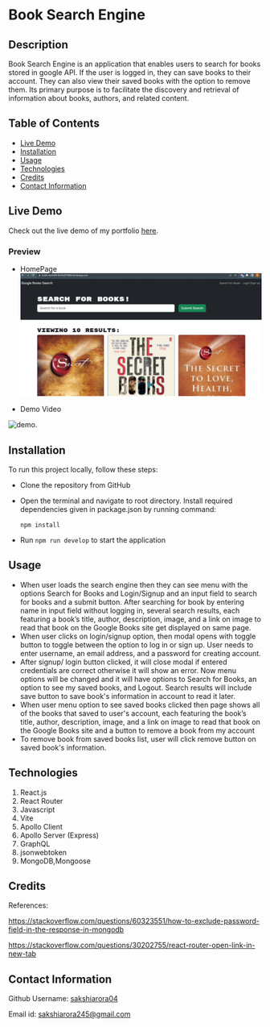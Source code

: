 # Book Search Engine

## Description

Book Search Engine is an application that enables users to search for books stored in google API. If the user is logged in, they can save books to their account. They can also view their saved books with the option to remove them. Its primary purpose is to facilitate the discovery and retrieval of information about books, authors, and related content.

## Table of Contents

- [Live Demo](#live-demo)
- [Installation](#installation)
- [Usage](#usage)
- [Technologies](#technologies)
- [Credits](#credits)
- [Contact Information](#contact-information)

## Live Demo

Check out the live demo of my portfolio [here](https://book-search04-85c93d510fd6.herokuapp.com/).

### Preview

- HomePage
  ![home.](./client/src/assets/images/homepage.jpg)

- Demo Video

![demo.](./client/src/assets/images/walkthrough%20book%20search.gif)

## Installation

To run this project locally, follow these steps:

- Clone the repository from GitHub
- Open the terminal and navigate to root directory. Install required dependencies given in package.json by running command:

  ```
  npm install
  ```

- Run `npm run develop` to start the application

## Usage

- When user loads the search engine then they can see menu with the options Search for Books and Login/Signup and an input field to search for books and a submit button. After searching for book by entering name in input field without logging in, several search results, each featuring a book’s title, author, description, image, and a link on image to read that book on the Google Books site get displayed on same page.
- When user clicks on login/signup option, then modal opens with toggle button to toggle between the option to log in or sign up. User needs to enter username, an email address, and a password for creating account.
- After signup/ login button clicked, it will close modal if entered credentials are correct otherwise it will show an error. Now menu options will be changed and it will have options to Search for Books, an option to see my saved books, and Logout. Search results will include save button to save book's information in account to read it later.
- When user menu option to see saved books clicked  then page shows all of the books that saved to user's account, each featuring the book’s title, author, description, image, and a link on image to read that book on the Google Books site and a button to remove a book from my account
- To remove book from saved books list, user will click remove button on saved book's information.


## Technologies

1. React.js
2. React Router
3. Javascript
4. Vite
5. Apollo Client
6. Apollo Server (Express)
7. GraphQL
8. jsonwebtoken
9. MongoDB,Mongoose

## Credits

References:

https://stackoverflow.com/questions/60323551/how-to-exclude-password-field-in-the-response-in-mongodb

https://stackoverflow.com/questions/30202755/react-router-open-link-in-new-tab

## Contact Information

Github Username: [sakshiarora04](https://github.com/sakshiarora04)

Email id: sakshiarora245@gmail.com
